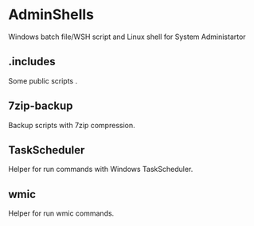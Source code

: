 AdminShells
===========

Windows batch file/WSH script and Linux shell for System Administartor

## .includes
Some public scripts .

## 7zip-backup
Backup scripts with 7zip compression.

## TaskScheduler
Helper for run commands with Windows TaskScheduler.

## wmic
Helper for run wmic commands.